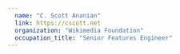 ```yaml
---
  name: "C. Scott Ananian"
  link: https://cscott.net
  organization: "Wikimedia Foundation"
  occupation_title: "Senior Features Engineer"
---
```

